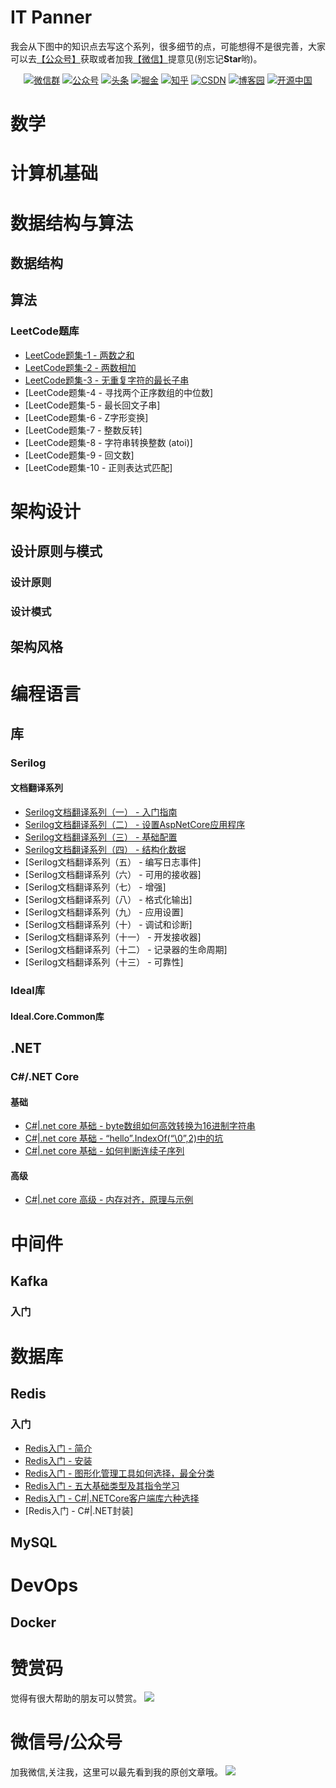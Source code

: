 ﻿# IT Panner

我会从下图中的知识点去写这个系列，很多细节的点，可能想得不是很完善，大家可以去[【公众号】](#微信号/公众号)获取或者加我[【微信】](#微信号/公众号)提意见(别忘记**Star**哟)。


<p align="center">
  <a href="#微信号/公众号"><img src="https://img.shields.io/badge/weChat-微信群-blue.svg" alt="微信群"></a>
  <a href="#微信号/公众号"><img src="https://img.shields.io/badge/公众号-IT规划师-lightgrey.svg" alt="公众号"></a>
  <a href="https://www.toutiao.com/c/user/token/MS4wLjABAAAAglpgOCuXZXXyifatKX4HTiUdge6AS_TLNucazVkphrg/"><img src="https://img.shields.io/badge/toutiao-头条-9cf" alt="头条"></a>
  <a href="https://juejin.im/user/2330620383998413"><img src="https://img.shields.io/badge/juejin-掘金-blue.svg" alt="掘金"></a>
  <a href="https://www.zhihu.com/people/hugogoos"><img src="https://img.shields.io/badge/zhihu-知乎-informational" alt="知乎"></a>
  <a href="https://me.csdn.net/zhulianfang1991"><img src="https://img.shields.io/badge/csdn-CSDN-red.svg" alt="CSDN"></a>
  <a href="https://www.cnblogs.com/hugogoos"><img src="https://img.shields.io/badge/cnblogs-博客园-important.svg" alt="博客园"></a>
  <a href="https://my.oschina.net/u/4767676"><img src="https://img.shields.io/badge/oschina-开源中国-green" alt="开源中国"></a>
</p>

# 数学
# 计算机基础
# 数据结构与算法

## 数据结构  

## 算法  
### LeetCode题库
  - [LeetCode题集-1 - 两数之和](https://mp.weixin.qq.com/s/FEEFHtJ_zCCai1w0CCdwPQ)
  - [LeetCode题集-2 - 两数相加](https://mp.weixin.qq.com/s/oNcTM5L_pEw8dVZrciV5kg)
  - [LeetCode题集-3 - 无重复字符的最长子串](https://mp.weixin.qq.com/s/_hGSOFxC4MCZyspMoxXZTg)
  - [LeetCode题集-4 - 寻找两个正序数组的中位数]
  - [LeetCode题集-5 - 最长回文子串]
  - [LeetCode题集-6 - Z字形变换]
  - [LeetCode题集-7 - 整数反转]
  - [LeetCode题集-8 - 字符串转换整数 (atoi)]
  - [LeetCode题集-9 - 回文数]
  - [LeetCode题集-10 - 正则表达式匹配]
   
# 架构设计

## 设计原则与模式
### 设计原则
### 设计模式


## 架构风格
 
# 编程语言

## 库
### Serilog
#### 文档翻译系列
  - [Serilog文档翻译系列（一） - 入门指南](https://mp.weixin.qq.com/s/iWa34SeJTNxDk2wL1WhfQQ)
  - [Serilog文档翻译系列（二） - 设置AspNetCore应用程序](https://mp.weixin.qq.com/s/ciUS9ye5E8eqQsDP1v-LIA)
  - [Serilog文档翻译系列（三） - 基础配置](https://mp.weixin.qq.com/s/Px7oz4sZFMzoN6w6HqGdig)
  - [Serilog文档翻译系列（四） - 结构化数据](https://mp.weixin.qq.com/s/7mhXxMI_M4t-u42qG8kosQ)
  - [Serilog文档翻译系列（五） - 编写日志事件]
  - [Serilog文档翻译系列（六） - 可用的接收器]
  - [Serilog文档翻译系列（七） - 增强]
  - [Serilog文档翻译系列（八） - 格式化输出]
  - [Serilog文档翻译系列（九） - 应用设置]
  - [Serilog文档翻译系列（十） - 调试和诊断]
  - [Serilog文档翻译系列（十一） - 开发接收器]
  - [Serilog文档翻译系列（十二） - 记录器的生命周期]
  - [Serilog文档翻译系列（十三） - 可靠性]

### Ideal库
#### Ideal.Core.Common库



## .NET
### C#/.NET Core
#### 基础
  - [C#|.net core 基础 -  byte数组如何高效转换为16进制字符串](https://mp.weixin.qq.com/s/U-2nkoQ80x_ehS6KDRWLgg)
  - [C#|.net core 基础 - “hello”.IndexOf(“\0”,2)中的坑](https://mp.weixin.qq.com/s/mFigIMTF-HfWbnrJn-rIsw)
  - [C#|.net core 基础 - 如何判断连续子序列](https://mp.weixin.qq.com/s/r7VdvqpTf2LklDjH92a39w)
#### 高级
  - [C#|.net core 高级 - 内存对齐，原理与示例](https://mp.weixin.qq.com/s/BxE_GUcwAVR_aJOaiu_hMg)


# 中间件
## Kafka
### 入门

# 数据库

## Redis
### 入门
  - [Redis入门 - 简介](https://mp.weixin.qq.com/s/xJ0heceb58tTzusW4VpSCQ)
  - [Redis入门 - 安装](https://mp.weixin.qq.com/s/qoZ2SQGDvFHfbR_SKeyT4w)
  - [Redis入门 - 图形化管理工具如何选择，最全分类](https://mp.weixin.qq.com/s/4-2LPQ8yA5fsoRTWu-KHaw)
  - [Redis入门 - 五大基础类型及其指令学习](https://mp.weixin.qq.com/s/88asgJzWMAJirHOLzY3hiw)
  - [Redis入门 - C#|.NETCore客户端库六种选择](https://mp.weixin.qq.com/s/pebL_HmuYS_rz_3D8Gxf6g)
  - [Redis入门 - C#|.NET封装]
## MySQL


# DevOps
## Docker


# 赞赏码

觉得有很大帮助的朋友可以赞赏。
![](https://gitee.com/hugogoos/Planner/raw/master/images/zhifu.png)


# 微信号/公众号
加我微信,关注我，这里可以最先看到我的原创文章哦。
<a name="微信号/公众号"></a>
![](https://gitee.com/hugogoos/Planner/raw/master/images/chat.png)


